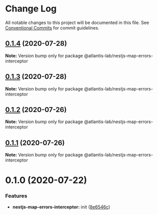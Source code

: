 # Change Log

All notable changes to this project will be documented in this file.
See [Conventional Commits](https://conventionalcommits.org) for commit guidelines.

## [0.1.4](https://github.com/Atlantis-Lab/nestjs/compare/@atlantis-lab/nestjs-map-errors-interceptor@0.1.3...@atlantis-lab/nestjs-map-errors-interceptor@0.1.4) (2020-07-28)

**Note:** Version bump only for package @atlantis-lab/nestjs-map-errors-interceptor





## [0.1.3](https://github.com/Atlantis-Lab/nestjs/compare/@atlantis-lab/nestjs-map-errors-interceptor@0.1.2...@atlantis-lab/nestjs-map-errors-interceptor@0.1.3) (2020-07-28)

**Note:** Version bump only for package @atlantis-lab/nestjs-map-errors-interceptor





## [0.1.2](https://github.com/Atlantis-Lab/nestjs/compare/@atlantis-lab/nestjs-map-errors-interceptor@0.1.1...@atlantis-lab/nestjs-map-errors-interceptor@0.1.2) (2020-07-26)

**Note:** Version bump only for package @atlantis-lab/nestjs-map-errors-interceptor





## [0.1.1](https://github.com/Atlantis-Lab/nestjs/compare/@atlantis-lab/nestjs-map-errors-interceptor@0.1.0...@atlantis-lab/nestjs-map-errors-interceptor@0.1.1) (2020-07-26)

**Note:** Version bump only for package @atlantis-lab/nestjs-map-errors-interceptor





# 0.1.0 (2020-07-22)


### Features

* **nestjs-map-errors-interceptor:** init ([8e6546c](https://github.com/Atlantis-Lab/nestjs/commit/8e6546c23039b4fe709ed04881cba3066115c244))
